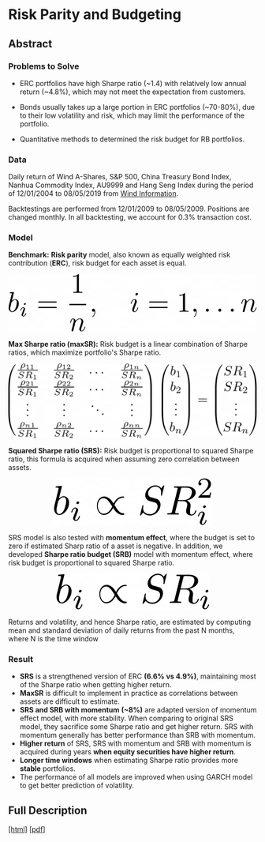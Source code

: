 # Risk Parity and Budgeting
## Abstract

### Problems to Solve

* ERC portfolios have high Sharpe ratio (~1.4) with relatively low annual return (~4.8%), which may not meet the expectation from customers.

* Bonds usually takes up a large portion in ERC portfolios (~70-80%), due to their low volatility and risk, which may limit the performance of the portfolio.

* Quantitative methods to determined the risk budget for RB portfolios.



### Data

Daily return of Wind A-Shares, S&P 500, China Treasury Bond Index, Nanhua Commodity Index, AU9999 and Hang Seng Index during the period of 12/01/2004 to 08/05/2019 from [Wind Information](https://www.wind.com.cn/en/default.html). 

Backtestings are performed from 12/01/2009 to 08/05/2009. Positions are changed monthly. In all backtesting, we account for 0.3% transaction cost.



### Model

**Benchmark:** **Risk parity** model, also known as equally weighted risk contribution (**ERC**), risk budget for each asset is equal.

<p align="center">
  <img src="fc1.png" heighht=50>
</p>



**Max Sharpe ratio (maxSR):** Risk budget is a linear combination of Sharpe ratios, which maximize portfolio's Sharpe ratio.

<p align="center">
  <img src="fc2.png" heighht=200>
</p>



**Squared Sharpe ratio (SRS):** Risk budget is proportional to squared Sharpe ratio, this formula is acquired when assuming zero correlation between assets.

<p align="center">
  <img src="fc3.png" heighht=50>
</p>



SRS model is also tested with **momentum effect**, where the budget is set to zero if estimated Sharp ratio of a asset is negative. In addition, we developed **Sharpe ratio budget (SRB)** model with momentum effect, where risk budget is proportional to squared Sharpe ratio.

<p align="center">
  <img src="fc4.png" heighht=50>
</p>



Returns and volatility, and hence Sharpe ratio, are estimated by computing mean and standard deviation of daily returns from the past N months, where N is the time window



### Result

* **SRS** is a strengthened version of ERC **(6.6% vs 4.9%)**, maintaining most of the Sharpe ratio when getting higher return.
* **MaxSR** is difficult to implement in practice as correlations between assets are difficult to estimate.
* **SRS and SRB with momentum** **(~8%)** are adapted version of momentum effect model, with more stability.  When comparing to original SRS model, they sacrifice some Sharpe ratio and get higher return. SRS with momentum generally has better performance than SRB with momentum.
* **Higher return** of SRS, SRS with momentum and SRB with momentum is acquired during years **when equity securities have higher return**.
* **Longer time windows** when estimating Sharpe ratio provides more **stable** portfolios.
* The performance of all models are improved when using GARCH model to get better prediction of volatility.



## Full Description

[[html]](https://htmlpreview.github.io/?https://github.com/y-yang42/ERC_RB/blob/master/Summary/Risk%20Parity%20and%20Risk%20Budgeting.html)	[[pdf]](./Summary/Risk%20Parity%20and%20Risk%20Budgeting.pdf)
